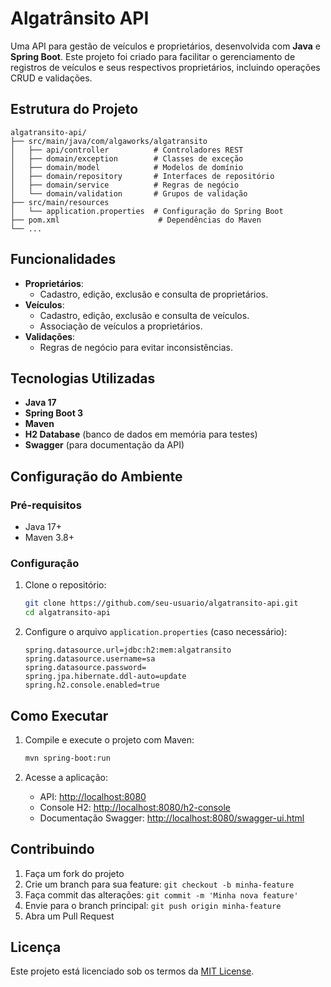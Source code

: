 # Algatrânsito API

Uma API para gestão de veículos e proprietários, desenvolvida com **Java** e **Spring Boot**. Este projeto foi criado para facilitar o gerenciamento de registros de veículos e seus respectivos proprietários, incluindo operações CRUD e validações.

## Estrutura do Projeto

```
algatransito-api/
├── src/main/java/com/algaworks/algatransito
│   ├── api/controller          # Controladores REST
│   ├── domain/exception        # Classes de exceção
│   ├── domain/model            # Modelos de domínio
│   ├── domain/repository       # Interfaces de repositório
│   ├── domain/service          # Regras de negócio
│   └── domain/validation       # Grupos de validação
├── src/main/resources
│   └── application.properties  # Configuração do Spring Boot
├── pom.xml                      # Dependências do Maven
└── ...
```

## Funcionalidades

- **Proprietários**:
    - Cadastro, edição, exclusão e consulta de proprietários.
- **Veículos**:
    - Cadastro, edição, exclusão e consulta de veículos.
    - Associação de veículos a proprietários.
- **Validações**:
    - Regras de negócio para evitar inconsistências.

## Tecnologias Utilizadas

- **Java 17**
- **Spring Boot 3**
- **Maven**
- **H2 Database** (banco de dados em memória para testes)
- **Swagger** (para documentação da API)

## Configuração do Ambiente

### Pré-requisitos

- Java 17+
- Maven 3.8+

### Configuração

1. Clone o repositório:
   ```bash
   git clone https://github.com/seu-usuario/algatransito-api.git
   cd algatransito-api
   ```

2. Configure o arquivo `application.properties` (caso necessário):
   ```properties
   spring.datasource.url=jdbc:h2:mem:algatransito
   spring.datasource.username=sa
   spring.datasource.password=
   spring.jpa.hibernate.ddl-auto=update
   spring.h2.console.enabled=true
   ```

## Como Executar

1. Compile e execute o projeto com Maven:
   ```bash
   mvn spring-boot:run
   ```

2. Acesse a aplicação:
    - API: [http://localhost:8080](http://localhost:8080)
    - Console H2: [http://localhost:8080/h2-console](http://localhost:8080/h2-console)
    - Documentação Swagger: [http://localhost:8080/swagger-ui.html](http://localhost:8080/swagger-ui.html)

## Contribuindo

1. Faça um fork do projeto
2. Crie um branch para sua feature: `git checkout -b minha-feature`
3. Faça commit das alterações: `git commit -m 'Minha nova feature'`
4. Envie para o branch principal: `git push origin minha-feature`
5. Abra um Pull Request

## Licença

Este projeto está licenciado sob os termos da [MIT License](LICENSE).

